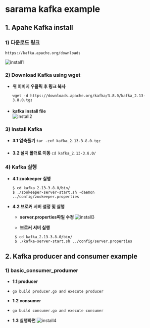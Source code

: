 # sarama kafka example

## 1. Apahe Kafka install
### 1) 다운로드 링크
    https://kafka.apache.org/downloads

![install1](https://github.com/user-attachments/assets/e7ce4e69-6bdd-4145-8de3-d84f3c7e7181)

### 2) Download Kafka using wget
* **위 이미지 우클릭 후 링크 복사**

    `wget -d https://downloads.apache.org/kafka/3.8.0/kafka_2.13-3.8.0.tgz`
####
* **kafka install file**  
![install2](https://github.com/user-attachments/assets/d16daaef-6643-4e68-b889-5da26ebc7163)
    
### 3) Install Kafka
 * **3.1 압축풀기**
    `tar -zxf kafka_2.13-3.8.0.tgz`
####
 * **3.2 설치 폴더로 이동**
    `cd kafka_2.13-3.8.0/`

### 4) Kafka 실행
 * **4.1 zookeeper 실행** 
    ```
    $ cd kafka_2.13-3.8.0/bin/
    $ ./zookeeper-server-start.sh -daemon ../config/zookeeper.properties
    ```

 * **4.2 브로커 서버 설정 및 실행** 
   - **server.properties파일 수정**
   ![install3](https://github.com/user-attachments/assets/5f427025-c0f9-4295-81f5-5045052656a7)

   - **브로커 서버 실행**
   ```
    $ cd kafka_2.13-3.8.0/bin/
    $ ./kafka-server-start.sh ../config/server.properties
    ```
 
 ## 2. Kafka producer and consumer example
 ### 1) basic_consumer_produmer
 * **1.1 producer**
  - `go build producer.go and execute producer`
  
 * **1.2 consumer**
  - `go build consumer.go and execute consumer`

 * **1.3 실행화면**
 ![install4](https://github.com/user-attachments/assets/4c8015b6-bf74-4308-9dc0-cf68c129a1ad)